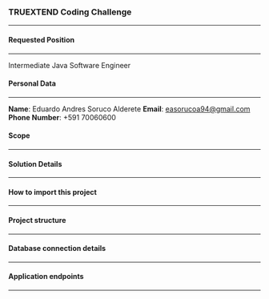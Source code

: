### TRUEXTEND Coding Challenge

------------
#### Requested Position
------------
Intermediate Java Software Engineer

#### Personal Data
------------
**Name**: Eduardo Andres Soruco Alderete
**Email**: easorucoa94@gmail.com
**Phone Number**: +591 70060600

#### Scope
------------

#### Solution Details
------------

#### How to import this project
------------

#### Project structure
------------

#### Database connection details
------------

#### Application endpoints
------------
